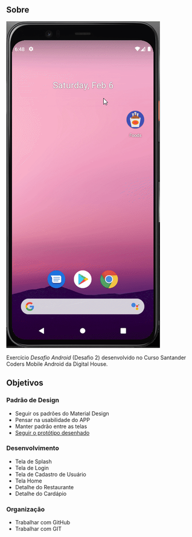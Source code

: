 ## Sobre

<img src="/img/desafio.gif">

Exercício _Desafio Android_ (Desafio 2) desenvolvido no Curso Santander Coders Mobile Android da Digital House.

## Objetivos

### Padrão de Design
- Seguir os padrões do Material Design
- Pensar na usabilidade do APP
- Manter padrão entre as telas
- <a href="https://marvelapp.com/194b601g/screen/54520694">Seguir o protótipo desenhado</a>

### Desenvolvimento
- Tela de Splash
- Tela de Login
- Tela de Cadastro de Usuário
- Tela Home
- Detalhe do Restaurante
- Detalhe do Cardápio

### Organização
- Trabalhar com GitHub
- Trabalhar com GIT
